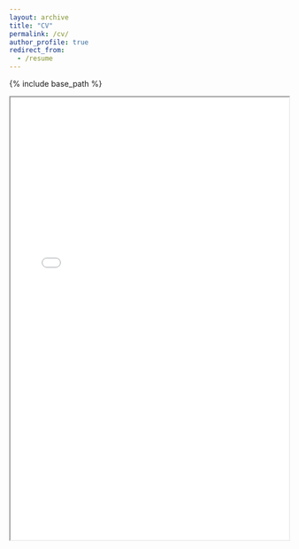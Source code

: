 ```yaml
---
layout: archive
title: "CV"
permalink: /cv/
author_profile: true
redirect_from:
  - /resume
---
```


{% include base_path %}

<iframe src="{{ site.baseurl }}/files/CV_Puyang_Zhao_2025_May.pdf" width="100%" height="800px">
    <p>Your browser does not support iframes. Please download the PDF using the link below:</p>
    <a href="{{ site.baseurl }}/files/CV_2024.pdf">Download CV</a>
</iframe>
